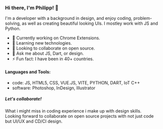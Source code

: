 ### Hi there, I'm Philipp! 👋

I'm a developer with a background in design, 
and enjoy coding, problem-solving, 
as well as creating beautiful looking UIs. 
I mostley work with JS and Python. 

- 🔭 Currently working on Chrome Extensions.
- 🌱 Learning new technologies.
- 👯 Looking to collaborate on open source.
- 💬 Ask me about JS, Dart, or design.
- ⚡ Fun fact: I have been in 40+ countries.

#### Languages and Tools:

- code: JS, HTML5, CSS, VUE.JS, VITE, PYTHON, DART, IoT C++ 
- software: Photoshop, InDesign, Illustrator

##### Let's collaborate! 

What i might miss in coding experience 
i make up with design skills.
Looking forward to collaborate on 
open source projects with not just code 
but UI/UX and CD/CI design.






